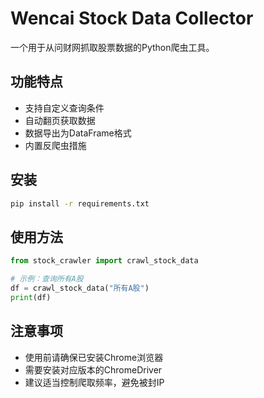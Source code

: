 # Wencai Stock Data Collector

一个用于从问财网抓取股票数据的Python爬虫工具。

## 功能特点

- 支持自定义查询条件
- 自动翻页获取数据
- 数据导出为DataFrame格式
- 内置反爬虫措施

## 安装

```bash
pip install -r requirements.txt
```

## 使用方法

```python
from stock_crawler import crawl_stock_data

# 示例：查询所有A股
df = crawl_stock_data("所有A股")
print(df)
```

## 注意事项

- 使用前请确保已安装Chrome浏览器
- 需要安装对应版本的ChromeDriver
- 建议适当控制爬取频率，避免被封IP 